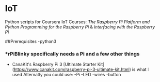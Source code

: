 # IoT
Python scripts for Coursera IoT Courses: *The Raspberry Pi Platform and Python Programming for the Raspberry Pi* & *Interfacing with the Raspberry Pi*

##Prerequisites
-python3

### *rPiBlinky specifically needs a Pi and a few other things
- CanaKit's Raspberry Pi 3 [Ultimate Starter Kit] (https://www.canakit.com/raspberry-pi-3-ultimate-kit.html) is what I used 
 Alternatly you could use:
 -Pi
 -LED
 -wires
 -button


